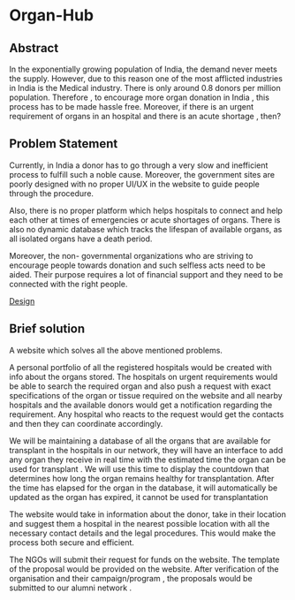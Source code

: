 # Organ-Hub

<h2>Abstract</h2>
In the exponentially growing population of India, the demand never meets the supply. However, due to this reason one of the most afflicted industries in India is the Medical industry. There is only around 0.8 donors per million population. Therefore , to encourage more organ donation in India , this process has to be made hassle free. Moreover, if there is an urgent requirement of organs in an hospital and there is an acute shortage , then?

<h2>Problem Statement</h2>
<p>Currently, in India a donor has to go through a very slow and inefficient process to fulfill such a noble cause. Moreover, the government sites are poorly designed with no proper UI/UX in the website to guide people through the procedure.</p>

<p>Also, there is no proper platform which helps hospitals to connect and help each other at times of emergencies or acute shortages of organs. There is also no dynamic database which tracks the lifespan of available organs, as all isolated organs have a death period.</p>

<p>Moreover, the non- governmental organizations who are striving to encourage people towards donation and such selfless acts need to be aided. Their purpose requires a lot of financial support and they need to be connected with the right people.</p>

<a href = "https://www.figma.com/file/TLYRwTETGe1NEGmx5Aa9Us/HackFest-23?node-id=0%3A1&t=SlEt0Al6AYu83w6N-1">Design</a>

<h2>Brief solution</h2>

<p>A website which solves all the above mentioned problems.</p>

<p>A personal portfolio of all the registered hospitals would be created with info about the organs stored. The hospitals on urgent requirements would be able to search the required organ and also push a request with exact specifications of the organ or tissue required on the website and all nearby hospitals and the available donors would get a notification regarding the requirement. Any hospital who reacts to the request would get the contacts and then they can coordinate accordingly.</p>

<p>We will be maintaining a database of all the organs that are available for transplant in the hospitals in our network, they will have an interface to add any organ they receive in real time with the estimated time the organ can be used for transplant . We will use this time to display the countdown that determines how long the organ remains healthy for transplantation. After the time has elapsed for the organ in the database, it will automatically be updated as the organ has expired, it cannot be used for transplantation</p>

<p>The website would take in information about the donor, take in their location and suggest them a hospital in the nearest possible location with all the necessary contact details and the legal procedures. This would make the process both secure and efficient.</p>

<p>The NGOs will submit their request for funds on the website. The template of the proposal would be provided on the website. After verification of the organisation and their campaign/program , the proposals would be submitted to our alumni network .</p>

  
